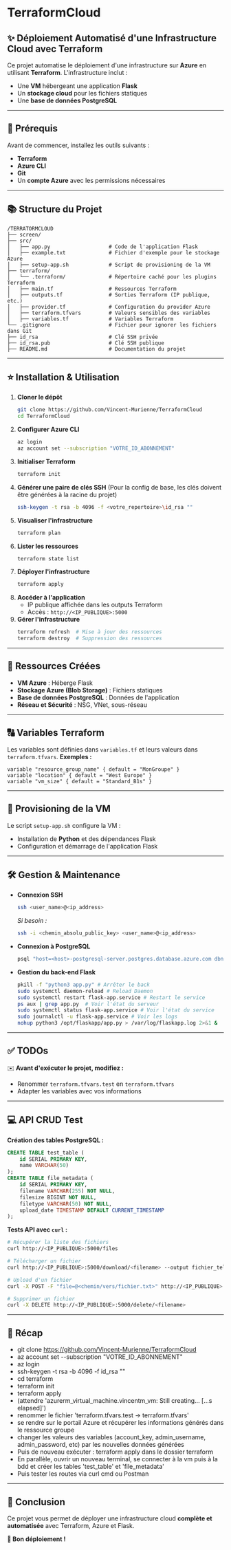 # TerraformCloud

## ✨ Déploiement Automatisé d'une Infrastructure Cloud avec Terraform
Ce projet automatise le déploiement d'une infrastructure sur **Azure** en utilisant **Terraform**. L'infrastructure inclut :
- Une **VM** hébergeant une application **Flask**
- Un **stockage cloud** pour les fichiers statiques
- Une **base de données PostgreSQL**

---

## 🔧 Prérequis
Avant de commencer, installez les outils suivants :
- **Terraform**
- **Azure CLI**
- **Git**
- Un **compte Azure** avec les permissions nécessaires

---

## 📚 Structure du Projet
```
/TERRATORMCLOUD
├── screen/
├── src/
│   ├── app.py                   # Code de l'application Flask
│   ├── example.txt              # Fichier d'exemple pour le stockage Azure
│   ├── setup-app.sh             # Script de provisioning de la VM
├── terraform/
│   └── .terraform/              # Répertoire caché pour les plugins Terraform
│   ├── main.tf                  # Ressources Terraform
│   ├── outputs.tf               # Sorties Terraform (IP publique, etc.)
│   ├── provider.tf              # Configuration du provider Azure
│   ├── terraform.tfvars         # Valeurs sensibles des variables
│   ├── variables.tf             # Variables Terraform
└── .gitignore                   # Fichier pour ignorer les fichiers dans Git
├── id_rsa                       # Clé SSH privée
├── id_rsa.pub                   # Clé SSH publique
├── README.md                    # Documentation du projet
```

---

## ⭐ Installation & Utilisation
1. **Cloner le dépôt**
   ```sh
   git clone https://github.com/Vincent-Murienne/TerraformCloud
   cd TerraformCloud
   ```
2. **Configurer Azure CLI**
   ```sh
   az login
   az account set --subscription "VOTRE_ID_ABONNEMENT"
   ```
3. **Initialiser Terraform**
   ```sh
   terraform init
   ```
4. **Générer une paire de clés SSH** (Pour la config de base, les clés doivent être générées à la racine du projet)
   ```sh
   ssh-keygen -t rsa -b 4096 -f <votre_repertoire>\id_rsa ""
   ```
5. **Visualiser l'infrastructure**
   ```sh
   terraform plan
   ```
6. **Lister les ressources**
   ```sh
   terraform state list
   ```
7. **Déployer l'infrastructure**
   ```sh
   terraform apply
   ```
8. **Accéder à l'application**
   - IP publique affichée dans les outputs Terraform
   - Accès : `http://<IP_PUBLIQUE>:5000`
9. **Gérer l'infrastructure**
   ```sh
   terraform refresh  # Mise à jour des ressources
   terraform destroy  # Suppression des ressources
   ```

---

## 📝 Ressources Créées
- **VM Azure** : Héberge Flask
- **Stockage Azure (Blob Storage)** : Fichiers statiques
- **Base de données PostgreSQL** : Données de l'application
- **Réseau et Sécurité** : NSG, VNet, sous-réseau

---

## 🔠 Variables Terraform
Les variables sont définies dans `variables.tf` et leurs valeurs dans `terraform.tfvars`.
**Exemples :**
```hcl
variable "resource_group_name" { default = "MonGroupe" }
variable "location" { default = "West Europe" }
variable "vm_size" { default = "Standard_B1s" }
```

---

## 🚀 Provisioning de la VM
Le script `setup-app.sh` configure la VM :
- Installation de **Python** et des dépendances Flask
- Configuration et démarrage de l'application Flask

---

## 🛠️ Gestion & Maintenance
- **Connexion SSH**
  ```sh
  ssh <user_name>@<ip_address>
  ```
  *Si besoin :*
  ```sh
  ssh -i <chemin_absolu_public_key> <user_name>@<ip_address>
  ```
- **Connexion à PostgreSQL**
  ```sh
  psql "host=<host>-postgresql-server.postgres.database.azure.com dbname=<db_name> user=<user_name>@<ressource>-postgresql-server password=<password> sslmode=require"
  ```
- **Gestion du back-end Flask**
  ```sh
  pkill -f "python3 app.py" # Arrêter le back
  sudo systemctl daemon-reload # Reload Daemon
  sudo systemctl restart flask-app.service # Restart le service
  ps aux | grep app.py  # Voir l'état du serveur
  sudo systemctl status flask-app.service # Voir l'état du service
  sudo journalctl -u flask-app.service # Voir les logs
  nohup python3 /opt/flaskapp/app.py > /var/log/flaskapp.log 2>&1 &

  ```

---

## ✅ TODOs
✉️ **Avant d'exécuter le projet, modifiez :**
- Renommer `terraform.tfvars.test` en `terraform.tfvars`
- Adapter les variables avec vos informations

---

## 💻 API CRUD Test
**Création des tables PostgreSQL :**
```sql
CREATE TABLE test_table (
    id SERIAL PRIMARY KEY,
    name VARCHAR(50)
);
CREATE TABLE file_metadata (
    id SERIAL PRIMARY KEY,
    filename VARCHAR(255) NOT NULL,
    filesize BIGINT NOT NULL,
    filetype VARCHAR(50) NOT NULL,
    upload_date TIMESTAMP DEFAULT CURRENT_TIMESTAMP
);
```
**Tests API avec `curl` :**
```sh
# Récupérer la liste des fichiers
curl http://<IP_PUBLIQUE>:5000/files

# Télécharger un fichier
curl http://<IP_PUBLIQUE>:5000/download/<filename> --output fichier_telecharge.txt

# Upload d'un fichier
curl -X POST -F "file=@<chemin/vers/fichier.txt>" http://<IP_PUBLIQUE>:5000/upload

# Supprimer un fichier
curl -X DELETE http://<IP_PUBLIQUE>:5000/delete/<filename>
```

---

## 📌 Récap
   - git clone https://github.com/Vincent-Murienne/TerraformCloud
   - az account set --subscription "VOTRE_ID_ABONNEMENT"
   - az login
   - ssh-keygen -t rsa -b 4096 -f id_rsa ""
   - cd terraform
   - terraform init
   - terraform apply
   - (attendre 'azurerm_virtual_machine.vincentm_vm: Still creating... [...s elapsed]')
   - renommer le fichier 'terraform.tfvars.test -> terraform.tfvars'
   - se rendre sur le portail Azure et récupérer les informations générés dans le ressource groupe
   - changer les valeurs des variables (account_key, admin_username, admin_password, etc) par les nouvelles données générées
   - Puis de nouveau exécuter : terraform apply dans le dossier terraform
   - En parallèle, ouvrir un nouveau terminal, se connecter à la vm puis à la bdd et créer les tables 'test_table' et 'file_metadata'
   - Puis tester les routes via curl cmd ou Postman

---
      
## 🎨 Conclusion
Ce projet vous permet de déployer une infrastructure cloud **complète et automatisée** avec Terraform, Azure et Flask.

**💙 Bon déploiement !**

